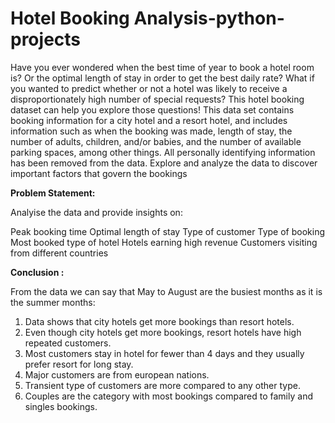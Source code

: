 # Hotel Booking Analysis-python-projects
 
Have you ever wondered when the best time of year to book a hotel room is? Or the optimal length of stay in order to get the best daily rate? What if you wanted to predict whether or not a hotel was likely to receive a disproportionately high number of special requests? This hotel booking dataset can help you explore those questions! This data set contains booking information for a city hotel and a resort hotel, and includes information such as when the booking was made, length of stay, the number of adults, children, and/or babies, and the number of available parking spaces, among other things. All personally identifying information has been removed from the data. Explore and analyze the data to discover important factors that govern the bookings

**Problem Statement:**

Analyise the data and provide insights on:

Peak booking time
Optimal length of stay
Type of customer
Type of booking
Most booked type of hotel
Hotels earning high revenue
Customers visiting from different countries


**Conclusion :**

From the data we can say that May to August are the busiest months as it is the summer months:

1. Data shows that city hotels get more bookings than resort hotels.
2. Even though city hotels get more bookings, resort hotels have high repeated customers.
3. Most customers stay in hotel for fewer than 4 days and they usually prefer resort for long stay.
4. Major customers are from european nations.
5. Transient type of customers are more compared to any other type.
6. Couples are the category with most bookings compared to family and singles bookings.
